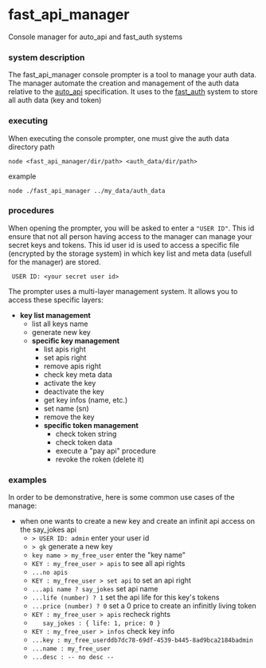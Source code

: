# fast_api_manager
Console manager for auto_api and fast_auth systems

### system description

The fast_api_manager console prompter is a tool to manage your auth data. The manager automate the creation and management of the auth data relative to the [auto_api](https://github.com/hugodecasta/auto_api) specification. It uses to the [fast_auth](https://github.com/hugodecasta/fast_auth) system to store all auth data (key and token)

### executing

When executing the console prompter, one must give the auth data directory path

`node <fast_api_manager/dir/path> <auth_data/dir/path>`

example

`node ./fast_api_manager ../my_data/auth_data`

### procedures

When opening the prompter, you will be asked to enter a `"USER ID"`. This id ensure that not all person having access to the manager can manage your secret keys and tokens. This id user id is used to access a specific file (encrypted by the storage system) in which key list and meta data (usefull for the manager) are stored.

` USER ID: <your secret user id>`

The prompter uses a multi-layer management system. It allows you to access these specific layers:
  * **key list management**
    - list all keys name
    - generate new key
    - **specific key management**
      - list apis right
      - set apis right
      - remove apis right
      - check key meta data
      - activate the key
      - deactivate the key
      - get key infos (name, etc.)
      - set name (sn)
      - remove the key
      - **specific token management**
        - check token string
        - check token data
        - execute a "pay api" procedure
        - revoke the roken (delete it)
        
### examples

In order to be demonstrative, here is some common use cases of the manage:

  * when one wants to create a new key and create an infinit api access on the say_jokes api
    * `> USER ID: admin` enter your user id
    * `> gk` generate a new key
    * `key name > my_free_user` enter the "key name"
    * `KEY : my_free_user > apis` to see all api rights
    * `...no apis`
    * `KEY : my_free_user > set api` to set an api right
    * `...api name ? say_jokes` set api name
    * `...life (number) ? 1` set the api life for this key's tokens
    * `...price (number) ? 0` set a 0 price to create an infinitly living token
    * `KEY : my_free_user > apis` recheck rights
    * `   say_jokes : { life: 1, price: 0 }`
    * `KEY : my_free_user > infos` check key info
    * `...key : my_free_userddb7dc78-69df-4539-b445-8ad9bca2184badmin`
    * `...name : my_free_user`
    * `...desc : -- no desc --`
    
    

